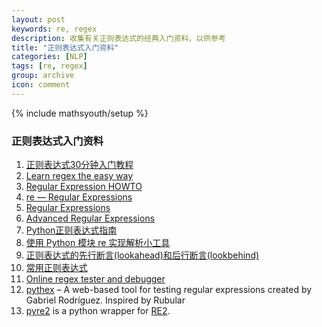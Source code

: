 ```yaml
---
layout: post
keywords: re, regex
description: 收集有关正则表达式的经典入门资料，以供参考
title: "正则表达式入门资料"
categories: [NLP]
tags: [re, regex]
group: archive
icon: comment
---
```

{% include mathsyouth/setup %}


### 正则表达式入门资料

1. [正则表达式30分钟入门教程](https://deerchao.net/tutorials/regex/regex.htm)
2. [Learn regex the easy way](https://github.com/ziishaned/learn-regex)
2. [Regular Expression HOWTO](https://docs.python.org/3/howto/regex.html)
3. [re — Regular Expressions](https://pymotw.com/3/re/)
2. [Regular Expressions](https://www.python-course.eu/python3_re.php)
3. [Advanced Regular Expressions](https://www.python-course.eu/python3_re_advanced.php)
2. [Python正则表达式指南](http://www.cnblogs.com/huxi/archive/2010/07/04/1771073.html)
1. [使用 Python 模块 re 实现解析小工具](https://www.ibm.com/developerworks/cn/opensource/os-cn-pythonre/index.html)
3. [正则表达式的先行断言(lookahead)和后行断言(lookbehind)](https://blog.51cto.com/cnn237111/749047)
4. [常用正则表达式](https://deerchao.net/tutorials/regex/common.htm)
9. [Online regex tester and debugger](https://regex101.com/)
10. [pythex](https://pythex.org/) – A web-based tool for testing regular expressions created by Gabriel Rodríguez. Inspired by Rubular
10. [pyre2](https://github.com/facebook/pyre2/) is a python wrapper for [RE2](https://github.com/google/re2/).
